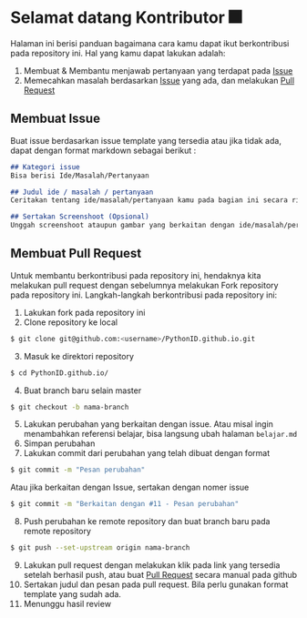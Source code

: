 # Selamat datang Kontributor :fireworks:
Halaman ini berisi panduan bagaimana cara kamu dapat ikut berkontribusi pada repository ini. Hal yang kamu dapat lakukan adalah:
1. Membuat & Membantu menjawab pertanyaan yang terdapat pada [Issue](https://github.com/PythonID/PythonID.github.io/issues?q=is%3Aissue+is%3Aopen+)
2. Memecahkan masalah berdasarkan [Issue](https://github.com/PythonID/PythonID.github.io/issues?q=is%3Aissue+is%3Aopen+) yang ada, dan melakukan [Pull Request](https://github.com/PythonID/PythonID.github.io/compare)

## Membuat Issue
Buat issue berdasarkan issue template yang tersedia atau jika tidak ada, dapat dengan format markdown sebagai berikut :
```markdown
## Kategori issue
Bisa berisi Ide/Masalah/Pertanyaan

## Judul ide / masalah / pertanyaan
Ceritakan tentang ide/masalah/pertanyaan kamu pada bagian ini secara ringkas dan jelas

## Sertakan Screenshoot (Opsional)
Unggah screenshoot ataupun gambar yang berkaitan dengan ide/masalah/pertanyaan yang ingin kamu bahas.
```

## Membuat Pull Request
Untuk membantu berkontribusi pada repository ini, hendaknya kita melakukan pull request dengan sebelumnya melakukan Fork repository pada repository ini. Langkah-langkah berkontribusi pada repository ini:

1. Lakukan fork pada repository ini
2. Clone repository ke local
```bash
$ git clone git@github.com:<username>/PythonID.github.io.git
```
3. Masuk ke direktori repository
```bash
$ cd PythonID.github.io/
```
4. Buat branch baru selain master
```bash
$ git checkout -b nama-branch
```
5. Lakukan perubahan yang berkaitan dengan issue. Atau misal ingin menambahkan referensi belajar, bisa langsung ubah halaman `belajar.md`
6. Simpan perubahan
7. Lakukan commit dari perubahan yang telah dibuat dengan format
```bash
$ git commit -m "Pesan perubahan"
```
Atau jika berkaitan dengan Issue, sertakan dengan nomer issue

```bash
$ git commit -m "Berkaitan dengan #11 - Pesan perubahan"
```
8. Push perubahan ke remote repository dan buat branch baru pada remote repository
```bash
$ git push --set-upstream origin nama-branch
```
9. Lakukan pull request dengan melakukan klik pada link yang tersedia setelah berhasil push, atau buat [Pull Request](https://github.com/PythonID/PythonID.github.io/compare) secara manual pada github
10. Sertakan judul dan pesan pada pull request. Bila perlu gunakan format template yang sudah ada.
11. Menunggu hasil review
